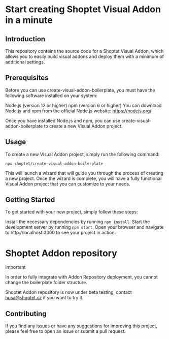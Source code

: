 # Start creating Shoptet Visual Addon in a minute

## Introduction

This repository contains the source code for a Shoptet Visual Addon, which allows you to easily build visual addons and deploy them with a minimum of additional settings.

## Prerequisites
Before you can use create-visual-addon-boilerplate, you must have the following software installed on your system:

Node.js (version 12 or higher)
npm (version 6 or higher)
You can download Node.js and npm from the official Node.js website: https://nodejs.org/

Once you have installed Node.js and npm, you can use create-visual-addon-boilerplate to create a new Visual Addon project.

## Usage
To create a new Visual Addon project, simply run the following command:
```
npx shoptet/create-visual-addon-boilerplate
```

This will launch a wizard that will guide you through the process of creating a new project. Once the wizard is complete, you will have a fully functional Visual Addon project that you can customize to your needs.

## Getting Started
To get started with your new project, simply follow these steps:

Install the necessary dependencies by running `npm install`.
Start the development server by running `npm start`.
Open your browser and navigate to http://localhost:3000 to see your project in action.

# Shoptet Addon repository
> [!IMPORTANT]
> In order to fully integrate with Addon Repository deployment, you cannot change the boilerplate folder structure.

Shoptet Addon repository is now under beta testing, contact husa@shoptet.cz if you want to try it.

## Contributing
If you find any issues or have any suggestions for improving this project, please feel free to open an issue or submit a pull request.